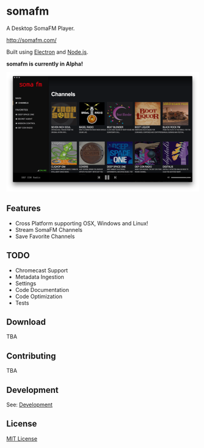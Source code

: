 # somafm
A Desktop SomaFM Player.

http://somafm.com/

Built using [Electron](http://electron.atom.io) and [Node.js](https://nodejs.org/).

**somafm is currently in Alpha!**

![somafm](screenshot-1.png)

## Features
* Cross Platform supporting OSX, Windows and Linux!
* Stream SomaFM Channels
* Save Favorite Channels

## TODO
* Chromecast Support
* Metadata Ingestion
* Settings
* Code Documentation
* Code Optimization
* Tests

## Download
TBA

## Contributing
TBA

## Development
See: [Development](DEVELOPMENT.md)

## License
[MIT License](http://alfg.mit-license.org/)
